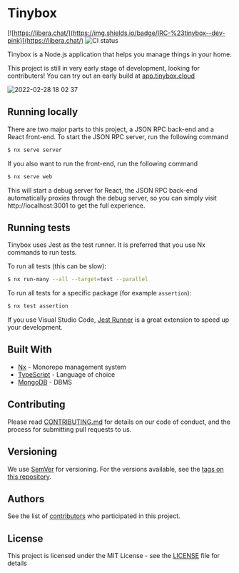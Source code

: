 # Tinybox

[![https://libera.chat/](https://img.shields.io/badge/IRC-%23tinybox--dev-pink)](https://libera.chat/)
![CI status](https://github.com/junzhengca/tinybox/actions/workflows/ci.yaml/badge.svg)

Tinybox is a Node.js application that helps you manage things in your home.

This project is still in very early stage of development, looking for contributers! You can try out an early build at [app.tinybox.cloud](https://app.tinybox.cloud)

![2022-02-28 18 02 37](https://user-images.githubusercontent.com/7855724/156072934-c5e06cee-43db-40d6-bd8a-fbdc62d9c465.gif)

## Running locally

There are two major parts to this project, a JSON RPC back-end and a React front-end. To start the JSON RPC server, run the following command

```bash
$ nx serve server
```

If you also want to run the front-end, run the following command

```bash
$ nx serve web
```

This will start a debug server for React, the JSON RPC back-end automatically proxies through the debug server, so you can simply visit http://localhost:3001 to get the full experience.

## Running tests

Tinybox uses Jest as the test runner. It is preferred that you use Nx commands
to run tests.

To run all tests (this can be slow):

```bash
$ nx run-many --all --target=test --parallel
```

To run all tests for a specific package (for example `assertion`):

```bash
$ nx test assertion
```

If you use Visual Studio Code, [Jest Runner](https://marketplace.visualstudio.com/items?itemName=firsttris.vscode-jest-runner) is a great extension to speed up your development.

## Built With

- [Nx](https://nx.dev/) - Monorepo management system
- [TypeScript](https://www.typescriptlang.org/) - Language of choice
- [MongoDB](https://www.mongodb.com/) - DBMS

## Contributing

Please read [CONTRIBUTING.md](https://github.com/junzhengca/tinybox/blob/main/CONTRIBUTING.md) for details on our code of conduct, and the process for submitting pull requests to us.

## Versioning

We use [SemVer](http://semver.org/) for versioning. For the versions available, see the [tags on this repository](https://github.com/your/project/tags).

## Authors

See the list of [contributors](https://github.com/junzhengca/tinybox/contributors) who participated in this project.

## License

This project is licensed under the MIT License - see the [LICENSE](LICENSE) file for details
